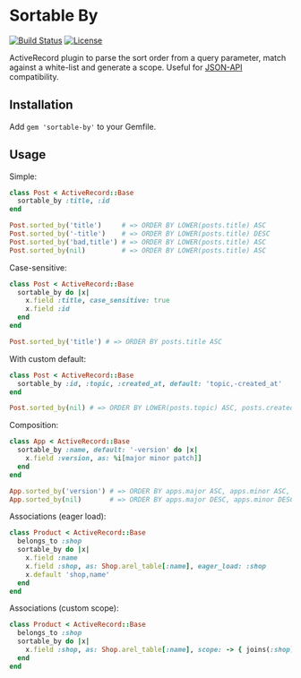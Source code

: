 # Sortable By

[![Build Status](https://travis-ci.org/bsm/sortable-by.png?branch=master)](https://travis-ci.org/bsm/sortable-by)
[![License](https://img.shields.io/badge/License-MIT-blue.svg)](https://opensource.org/licenses/MIT)

ActiveRecord plugin to parse the sort order from a query parameter, match against a white-list and generate a scope. Useful for [JSON-API][jsonapi] compatibility.

[jsonapi]: http://jsonapi.org/format/#fetching-sorting

## Installation

Add `gem 'sortable-by'` to your Gemfile.

## Usage

Simple:

```ruby
class Post < ActiveRecord::Base
  sortable_by :title, :id
end

Post.sorted_by('title')     # => ORDER BY LOWER(posts.title) ASC
Post.sorted_by('-title')    # => ORDER BY LOWER(posts.title) DESC
Post.sorted_by('bad,title') # => ORDER BY LOWER(posts.title) ASC
Post.sorted_by(nil)         # => ORDER BY LOWER(posts.title) ASC
```

Case-sensitive:

```ruby
class Post < ActiveRecord::Base
  sortable_by do |x|
    x.field :title, case_sensitive: true
    x.field :id
  end
end

Post.sorted_by('title') # => ORDER BY posts.title ASC
```

With custom default:

```ruby
class Post < ActiveRecord::Base
  sortable_by :id, :topic, :created_at, default: 'topic,-created_at'
end

Post.sorted_by(nil) # => ORDER BY LOWER(posts.topic) ASC, posts.created_at DESC
```

Composition:

```ruby
class App < ActiveRecord::Base
  sortable_by :name, default: '-version' do |x|
    x.field :version, as: %i[major minor patch]]
  end
end

App.sorted_by('version') # => ORDER BY apps.major ASC, apps.minor ASC, apps.patch ASC
App.sorted_by(nil)       # => ORDER BY apps.major DESC, apps.minor DESC, apps.patch DESC
```

Associations (eager load):

```ruby
class Product < ActiveRecord::Base
  belongs_to :shop
  sortable_by do |x|
    x.field :name
    x.field :shop, as: Shop.arel_table[:name], eager_load: :shop
    x.default 'shop,name'
  end
end
```

Associations (custom scope):

```ruby
class Product < ActiveRecord::Base
  belongs_to :shop
  sortable_by do |x|
    x.field :shop, as: Shop.arel_table[:name], scope: -> { joins(:shop) }
  end
end
```

